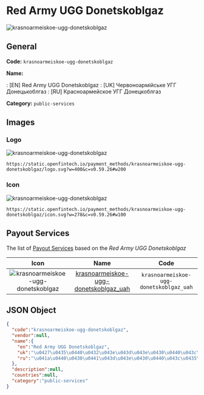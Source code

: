 
# Red Army UGG Donetskoblgaz 
![krasnoarmeiskoe-ugg-donetskoblgaz](https://static.openfintech.io/payment_methods/krasnoarmeiskoe-ugg-donetskoblgaz/logo.svg?w=400&c=v0.59.26#w200)  

## General 
**Code:** `krasnoarmeiskoe-ugg-donetskoblgaz` 
 
**Name:** 
 
:	[EN] Red Army UGG Donetskoblgaz 
:	[UK] Червоноармійське УГГ Донецькоблгаз 
:	[RU] Красноармейское УГГ Донецкоблгаз 
 
**Category:** `public-services` 
 

## Images 

### Logo 
![krasnoarmeiskoe-ugg-donetskoblgaz](https://static.openfintech.io/payment_methods/krasnoarmeiskoe-ugg-donetskoblgaz/logo.svg?w=400&c=v0.59.26#w200)  

```
https://static.openfintech.io/payment_methods/krasnoarmeiskoe-ugg-donetskoblgaz/logo.svg?w=400&c=v0.59.26#w200
```  

### Icon 
![krasnoarmeiskoe-ugg-donetskoblgaz](https://static.openfintech.io/payment_methods/krasnoarmeiskoe-ugg-donetskoblgaz/icon.svg?w=278&c=v0.59.26#w100)  

```
https://static.openfintech.io/payment_methods/krasnoarmeiskoe-ugg-donetskoblgaz/icon.svg?w=278&c=v0.59.26#w100
```  

## Payout Services 
 
The list of [Payout Services](/payout-services/) based on the _Red Army UGG Donetskoblgaz_ 

|Icon|Name|Code| 
|:---:|:---:|:---:| 
|![krasnoarmeiskoe-ugg-donetskoblgaz](https://static.openfintech.io/payout_methods/krasnoarmeiskoe-ugg-donetskoblgaz/icon.png?w=278&c=v0.59.26#w40) |[krasnoarmeiskoe-ugg-donetskoblgaz_uah](/payout-services/krasnoarmeiskoe-ugg-donetskoblgaz_uah/)|`krasnoarmeiskoe-ugg-donetskoblgaz_uah`| 
 

## JSON Object 

```json
{
  "code":"krasnoarmeiskoe-ugg-donetskoblgaz",
  "vendor":null,
  "name":{
    "en":"Red Army UGG Donetskoblgaz",
    "uk":"\u0427\u0435\u0440\u0432\u043e\u043d\u043e\u0430\u0440\u043c\u0456\u0439\u0441\u044c\u043a\u0435 \u0423\u0413\u0413 \u0414\u043e\u043d\u0435\u0446\u044c\u043a\u043e\u0431\u043b\u0433\u0430\u0437",
    "ru":"\u041a\u0440\u0430\u0441\u043d\u043e\u0430\u0440\u043c\u0435\u0439\u0441\u043a\u043e\u0435 \u0423\u0413\u0413 \u0414\u043e\u043d\u0435\u0446\u043a\u043e\u0431\u043b\u0433\u0430\u0437"
  },
  "description":null,
  "countries":null,
  "category":"public-services"
}
```  
